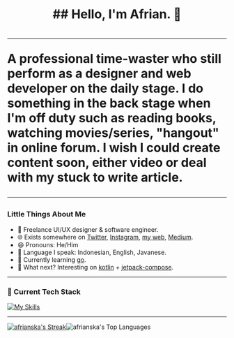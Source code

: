 <h1 align="center">## Hello, I'm Afrian. 👋<h1>

---

A professional time-waster who still perform as a designer and web developer on the daily stage. I do something in the back stage when I'm off duty such as reading books, watching movies/series, "hangout" in online forum. I wish I could create content soon, either video or deal with my stuck to write article.

---

### Little Things About Me
- 💼 Freelance UI/UX designer & software engineer.
- 🌐 Exists somewhere on [Twitter](https://twitter.com/afrianska), [Instagram](https://www.instagram.com/afrianep/), [my web](https://www.afrian.cc), [Medium](https://medium.com/@afrian).
- 😄 Pronouns: He/Him
- 🤏 Language I speak: Indonesian, English, Javanese.
- 📖 Currently learning [go](https://go.dev/).
- 👀 What next? Interesting on [kotlin](https://kotlinlang.org/) + [jetpack-compose](https://developer.android.com/jetpack/compose).

---

### 🧰 Current Tech Stack
[![My Skills](https://skillicons.dev/icons?i=remix,react,ts,tailwind,js,html,css,nextjs,go,postgres,docker&theme=dark)](https://github.com/afrianska)

---

[![afrianska's Streak](https://github-readme-streak-stats.herokuapp.com/?user=afrianska&theme=radical&hide_border=true)](https://gh-stats-gen.vercel.app/)![[afrianska's Top Languages](https://github-readme-stats.vercel.app/api/top-langs/?username=afrianska&theme=radical&show_icons=true&hide_border=true&layout=compact)](https://gh-stats-gen.vercel.app/)
